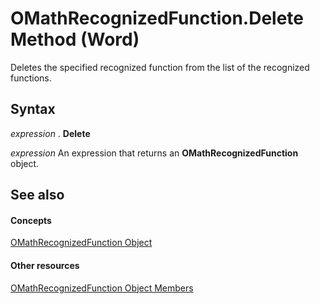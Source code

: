 
# OMathRecognizedFunction.Delete Method (Word)

Deletes the specified recognized function from the list of the recognized functions.


## Syntax

 _expression_ . **Delete**

 _expression_ An expression that returns an **OMathRecognizedFunction** object.


## See also


#### Concepts


[OMathRecognizedFunction Object](bbf4d36e-d3a1-d0d9-7b99-014977b2a4b7.md)
#### Other resources


[OMathRecognizedFunction Object Members](dcee40ab-0c77-8fe5-647f-aa6d1b1f73c9.md)
